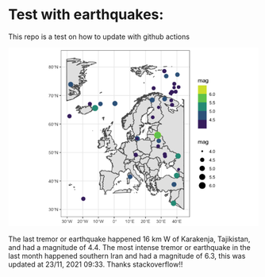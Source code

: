 <!-- README.md is generated from README.Rmd. Please edit that file -->

Test with earthquakes:
======================

This repo is a test on how to update with github actions

![](man/figures/README-unnamed-chunk-2-1.png)

The last tremor or earthquake happened 16 km W of Karakenja, Tajikistan,
and had a magnitude of 4.4. The most intense tremor or earthquake in the
last month happened southern Iran and had a magnitude of 6.3, this was
updated at 23/11, 2021 09:33. Thanks stackoverflow!!
